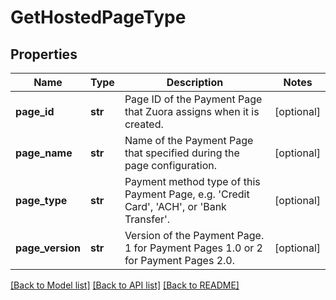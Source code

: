 # GetHostedPageType

## Properties
Name | Type | Description | Notes
------------ | ------------- | ------------- | -------------
**page_id** | **str** | Page ID of the Payment Page that Zuora assigns when it is created.  | [optional] 
**page_name** | **str** | Name of the Payment Page that specified during the page configuration.  | [optional] 
**page_type** | **str** | Payment method type of this Payment Page, e.g. &#39;Credit Card&#39;, &#39;ACH&#39;, or &#39;Bank Transfer&#39;.  | [optional] 
**page_version** | **str** | Version of the Payment Page. 1 for Payment Pages 1.0 or 2 for Payment Pages 2.0.  | [optional] 

[[Back to Model list]](../README.md#documentation-for-models) [[Back to API list]](../README.md#documentation-for-api-endpoints) [[Back to README]](../README.md)



